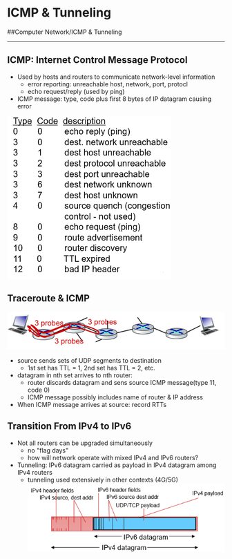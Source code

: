 # ICMP & Tunneling
##Computer Network/ICMP & Tunneling

--- 

## ICMP: Internet Control Message Protocol
- Used by hosts and routers to communicate network-level information
    - error reporting: unreachable host, network, port, protocl
    - echo request/reply (used by ping)
- ICMP message: type, code plus first 8 bytes of IP datagram causing error

![](./img/IT_1.PNG)

## Traceroute & ICMP

![](./img/IT_2.PNG)

- source sends sets of UDP segments to destination
    - 1st set has TTL = 1, 2nd set has TTL = 2, etc.
- datagram in nth set arrives to nth router:
    - router discards datagram and sens source ICMP message(type 11, code 0)
    - ICMP message possibly includes name of router & IP address
- When ICMP message arrives at source: record RTTs

## Transition From IPv4 to IPv6
- Not all routers can be upgraded simultaneously
    - no "flag days"
    - how will network operate with mixed IPv4 and IPv6 routers?
- Tunneling: IPv6 datagram carried as payload in IPv4 datagram among IPv4 routers
    - tunneling used extensively in other contexts (4G/5G)
    ![](./img/IT_3.PNG)